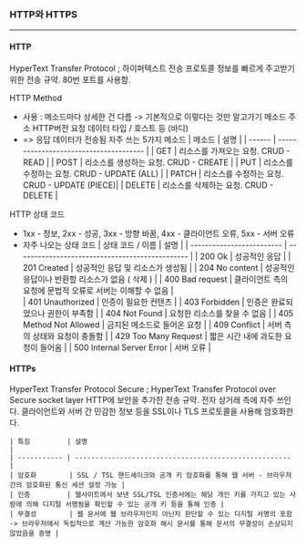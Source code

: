 ### HTTP와 HTTPS
---
#### HTTP
HyperText Transfer Protocol ; 하이퍼텍스트 전송 프로토콜
정보를 빠르게 주고받기 위한 전송 규약.
80번 포트를 사용함.

HTTP Method
+ 사용 : 메소드마다 상세한 건 다름 -> 기본적으로 이렇다는 것만 알고가기
  메소드 주소 HTTP버전
  요청 데이터 타입 / 호스트 등
  (바디)
+ => 응답 데이터가 전송됨
자주 쓰는 5가지 메소드
| 메소드   | 설명                                    |
| ------ | -------------------------------------- |
| GET    | 리소스를 가져오는 요청. CRUD - READ          |
| POST   | 리소스를 생성하는 요청. CRUD - CREATE        |
| PUT    | 리소스를 수정하는 요청. CRUD - UPDATE (ALL)  |
| PATCH  | 리소스를 수정하는 요청. CRUD - UPDATE (PIECE)|
| DELETE | 리소스를 삭제하는 요청. CRUD - DELETE        |

HTTP 상태 코드
+ 1xx - 정보, 2xx - 성공, 3xx - 방향 바꿈, 4xx - 클라이언트 오류, 5xx - 서버 오류
+ 자주 나오는 상태 코드
    | 상태 코드 / 이름             | 설명                                             |
    | ------------------------- | ----------------------------------------------- |
    | 200 Ok                    | 성공적인 응답                                      |
    | 201 Created               | 성공적인 응답 및 리소스가 생성됨                        |
    | 204 No content            | 성공적인 응답이나 반환할 리소스가 없음 ( 삭제 )            |
    | 400 Bad request           | 클라이언트 측의 요청에 문법적 오류로 서버는 이해할 수 없음    |  
    | 401 Unauthorized          | 인증이 필요한 컨텐츠                                 |
    | 403 Forbidden             | 인증은 완료되었으나 권한이 부족함                        |
    | 404 Not Found             | 요청한 리소스를 찾을 수 없음                           |
    | 405 Method Not Allowed    | 금지된 메소드로 들어온 요청                            |
    | 409 Conflict              | 서버 측의 상태와 요청이 충돌함                          |
    | 429 Too Many Request      | 짧은 시간 내에 과도한 요청이 들어옴                      |
    | 500 Internal Server Error | 서버 오류                                          |   

#### HTTPs
HyperText Transfer Protocol Secure ; HyperText Transfer Protocol over Secure socket layer
HTTP에 보안을 추가한 전송 규약. 전자 상거래 측에 자주 쓰인다.
클라이언트와 서버 간 민감한 정보 등을 SSL이나 TLS 프로토콜을 사용해 암호화한다.

    | 특징         | 설명                                                   |
    | ----------- | ----------------------------------------------------- |
    | 암호화        | SSL / TSL 핸드셰이크와 공개 키 암호화를 통해 웹 서버 - 브라우저 간의 암호화된 통신 세션 설정 가능 |
    | 인증         | 웹사이트에서 보낸 SSL/TSL 인증서에는 해당 개인 키를 가지고 있는 사람에 의해 디지털 서명됨을 확인할 수 있는 공개 키 등을 통해 인증 |
    | 무결성        | 웹 문서에 웹 브라우저인지 아닌지 판단할 수 있는 디지털 서명의 포함 -> 브라우저에서 독립적으로 계산 가능한 암호화 해시 문서를 통해 문서의 무결성이 손상되지 않았음을 증명 |